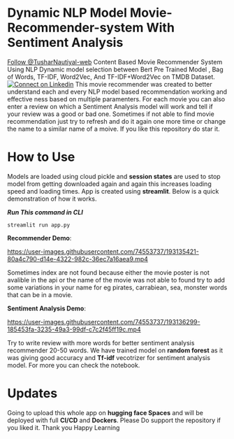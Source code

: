 # Dynamic NLP Model Movie-Recommender-system With Sentiment Analysis
<a class="github-button" href="https://github.com/TusharNautiyal-web" aria-label="Follow @TusharNautiyal-web on GitHub">Follow @TusharNautiyal-web</a>
Content Based Movie Recommender System Using NLP Dynamic model selection between Bert Pre Trained Model , Bag of Words, TF-IDF, Word2Vec, And TF-IDF+Word2Vec on TMDB Dataset.
<a href="https://www.linkedin.com/in/tusharnautiyal/">
        <img src="https://img.shields.io/linkedin/follow/shields_io?style=social&logo=linkedin"
            alt="Connect on Linkedin"></a>
This movie recommender was created to better understand each and every NLP model based recommendation working and effective ness based on multiple paramenters.
For each movie you can also enter a review on which a Sentiment Analysis model will work and tell if your review was a good or bad one. 
Sometimes if not able to find movie recommendation just try to refresh and do it again one more time or change the name to a similar name of a moive.
If you like this repository do star it.
# How to Use
Models are loaded using cloud pickle and **session states** are used to stop model from getting downloaded again and again this increases loading speed and loading times. App is created using **streamlit**. Below is a quick demonstration of how it works.

***Run This command in CLI***

```
streamlit run app.py
```

**Recommender Demo**:

https://user-images.githubusercontent.com/74553737/193135421-80a4c790-d14e-4322-982c-36ec7a16aea9.mp4

Sometimes index are not found because either the movie poster is not avalible in the api or the name of the movie was not able to found try to add some variations in your name for eg pirates, carrabiean, sea, monster words that can be in a movie.

**Sentiment Analysis Demo**:

https://user-images.githubusercontent.com/74553737/193136299-185453fa-3235-49a3-99df-c7c2f45ff19c.mp4

Try to write review with more words for better sentiment analysis recommender 20-50 words. We have trained model on **random forest** as it was giving good accuracy and **Tf-idf** vecotrizer for  sentiment analysis model. For more you can check the notebook.

# Updates
Going to upload this whole app on **hugging face Spaces** and will be deployed with full **CI/CD** and **Dockers**. 
Please Do support the repository if you liked it. Thank you Happy Learning
